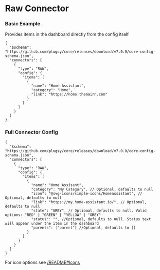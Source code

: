 # Raw Connector

### Basic Example

Provides items in the dashboard directly from the config itself

```jsonc
{
  "$schema": "https://github.com/plugsy/core/releases/download/v7.0.0/core-config-schema.json",
  "connectors": [
    {
      "type": "RAW",
      "config": {
        "items": [
          {
            "name": "Home Assistant",
            "category": "Home",
            "link": "https://home.thenairn.com"
          }
        ]
      }
    }
  ]
}
```

### Full Connector Config

```jsonc
{
  "$schema": "https://github.com/plugsy/core/releases/download/v7.0.0/core-config-schema.json",
  "connectors": [
    {
      "type": "RAW",
      "config": {
        "items": [
          {
            "name": "Home Assisant",
            "category": "My Category", // Optional, defaults to null
            "icon": "@svg-icons/simple-icons/Homeassistant", // Optional, defaults to null
            "link": "https://my.home-assistant.io/", // Optional, defaults to null
            "state": "GREY", // Optional, defaults to null. Valid options: "RED" | "GREEN" | "YELLOW" | "GREY"
            "status": "", //Optional, defaults to null. Status text will appear under the item in the dashboard
            "parents": ["parent"] //Optional, defaults to []
          }
        ]
      }
    }
  ]
}
```

For icon options see [/README#Icons](/README#Icons)
